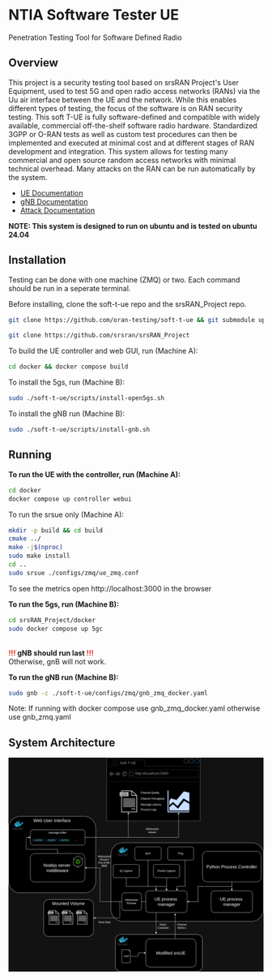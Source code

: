 # NTIA Software Tester UE

Penetration Testing Tool for Software Defined Radio

## Overview

This project is a security testing tool based on srsRAN Project's User
Equipment, used to test 5G and open radio access networks (RANs) via the Uu air
interface between the UE and the network. While this enables different types of
testing, the focus of the software is on RAN security testing. This soft T-UE is
fully software-defined and compatible with widely available, commercial
off-the-shelf software radio hardware. Standardized 3GPP or O-RAN tests as well
as custom test procedures can then be implemented and executed at minimal cost
and at different stages of RAN development and integration. This system allows
for testing many commercial and open source random access networks with minimal
technical overhead. Many attacks on the RAN can be run automatically by the
system.

- [UE Documentation](https://github.com/oran-testing/soft-t-ue/blob/main/docs/UE.md)
- [gNB Documentation](https://github.com/oran-testing/soft-t-ue/blob/main/docs/gNB.md)
- [Attack Documentation](https://github.com/oran-testing/soft-t-ue/blob/main/docs/attacks)

**NOTE: This system is designed to run on ubuntu and is tested on ubuntu 24.04**

## Installation

Testing can be done with one machine (ZMQ) or two. Each command should be run in a seperate terminal.

Before installing, clone the soft-t-ue repo and the srsRAN_Project repo.

```bash
git clone https://github.com/oran-testing/soft-t-ue && git submodule update --init --recursive
```

```bash
git clone https://github.com/srsran/srsRAN_Project
```


To build the UE controller and web GUI, run (Machine A):

```bash
cd docker && docker compose build
```

To install the 5gs, run (Machine B):

```bash
sudo ./soft-t-ue/scripts/install-open5gs.sh
```

To install the gNB run (Machine B):

```bash
sudo ./soft-t-ue/scripts/install-gnb.sh
```

## Running

**To run the UE with the controller, run (Machine A):**

```bash
cd docker
docker compose up controller webui
```

To run the srsue only (Machine A):
```bash
mkdir -p build && cd build
cmake ../
make -j$(nproc)
sudo make install
cd ..
sudo srsue ./configs/zmq/ue_zmq.conf
```

To see the metrics open http://localhost:3000 in the browser

**To run the 5gs, run (Machine B):**

```bash
cd srsRAN_Project/docker
sudo docker compose up 5gc
```
\
**<span style="color: #e03e2d;">!!!</span>
gNB should run last
<span style="color: #e03e2d;">!!!</span>** \
Otherwise, gnB will not work.

**To run the gNB run (Machine B):**

```bash
sudo gnb -c ./soft-t-ue/configs/zmq/gnb_zmq_docker.yaml
```
Note: If running with docker compose use gnb_zmq_docker.yaml otherwise use gnb_zmq.yaml

## System Architecture

![Soft-T-UE-System.png](docs/images/soft-t-ue-system-v2.png)
